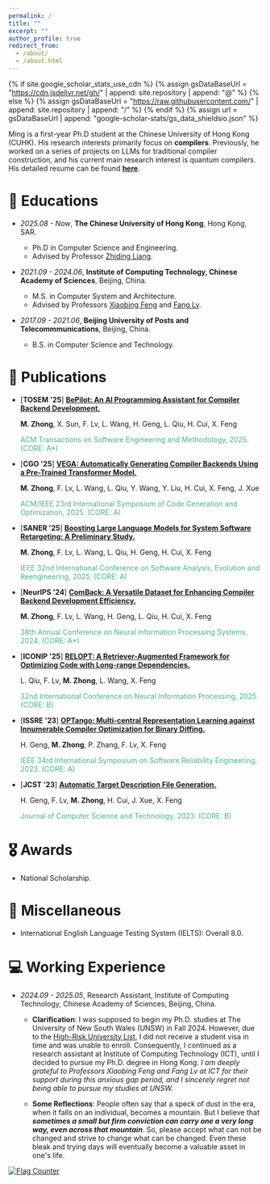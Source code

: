 ```yaml
---
permalink: /
title: ""
excerpt: ""
author_profile: true
redirect_from: 
  - /about/
  - /about.html
---
```


{% if site.google_scholar_stats_use_cdn %}
{% assign gsDataBaseUrl = "https://cdn.jsdelivr.net/gh/" | append: site.repository | append: "@" %}
{% else %}
{% assign gsDataBaseUrl = "https://raw.githubusercontent.com/" | append: site.repository | append: "/" %}
{% endif %}
{% assign url = gsDataBaseUrl | append: "google-scholar-stats/gs_data_shieldsio.json" %}

<span class='anchor' id='about-me'></span>

Ming is a first-year Ph.D student at the Chinese University of Hong Kong (CUHK). His research interests primarily focus on **compilers**. Previously, he worked on a series of projects on LLMs for traditional compiler construction, and his current main research interest is quantum compilers. His detailed resume can be found <a id="cv-link" href="files/resume_Ming.pdf" target="_blank"><b>here</b></a>.


# 📖 Educations
- *2025.08 - Now*, **The Chinese University of Hong Kong**, Hong Kong, SAR.
  - Ph.D in Computer Science and Engineering.
  - Advised by Professor [Zhiding Liang](https://www.innovationadvancedlab.com/team).


- *2021.09 - 2024.06*, **Institute of Computing Technology, Chinese Academy of Sciences**, Beijing, China.
  - M.S. in Computer System and Architecture.
  - Advised by Professors [Xiaobing Feng](https://people.ucas.ac.cn/~fengxiaobing) and [Fang Lv](https://lvfang1109.github.io/).


- *2017.09 - 2021.06*, **Beijing University of Posts and Telecommmunications**, Beijing, China.
  - B.S. in Computer Science and Technology.


<!-- # 🔥 News
- *2022.02*: &nbsp;🎉🎉 Lorem ipsum dolor sit amet, consectetur adipiscing elit. Vivamus ornare aliquet ipsum, ac tempus justo dapibus sit amet. 
- *2022.02*: &nbsp;🎉🎉 Lorem ipsum dolor sit amet, consectetur adipiscing elit. Vivamus ornare aliquet ipsum, ac tempus justo dapibus sit amet.  -->

# 📝 Publications 

- [<b>TOSEM &#39;25</b>] [**BePilot: An AI Programming Assistant for Compiler Backend Development.**](https://dl.acm.org/doi/10.1145/3764585)
    
   **M. Zhong**, X. Sun, F. Lv, L. Wang, H. Geng, L. Qiu, H. Cui, X. Feng
   <p style="color:#44b389"> ACM Transactions on Software Engineering and Methodology, 2025. (CORE: A*)</p>


- [<b>CGO &#39;25</b>] [**VEGA: Automatically Generating Compiler Backends Using a Pre-Trained Transformer Model.**](https://dl.acm.org/doi/10.1145/3696443.3708931)
    
   **M. Zhong**, F. Lv, L. Wang, L. Qiu, Y. Wang, Y. Liu, H. Cui, X. Feng, J. Xue
   <p style="color:#44b389"> ACM/IEEE 23rd International Symposium of Code Generation and Optimization, 2025. (CORE: A)</p>

- [<b>SANER &#39;25</b>] [**Boosting Large Language Models for System Software Retargeting: A Preliminary Study.**](https://ieeexplore.ieee.org/abstract/document/10992492)
    
   **M. Zhong**, F. Lv, L. Wang, L. Qiu, H. Geng, H. Cui, X. Feng
   <p style="color:#44b389"> IEEE 32nd International Conference on Software Analysis, Evolution and Reengineering, 2025. (CORE: A)</p>

- [<b>NeurIPS &#39;24</b>] [**ComBack: A Versatile Dataset for Enhancing Compiler Backend Development Efficiency.**](https://neurips.cc/virtual/2024/poster/97455)
    
   **M. Zhong**, F. Lv, L. Wang, H. Geng, L. Qiu, H. Cui, X. Feng
   <p style="color:#44b389"> 38th Annual Conference on Neural Information Processing Systems, 2024. (CORE: A*)</p>

- [<b>ICONIP &#39;25</b>] [**RELOPT: A Retriever-Augmented Framework for Optimizing Code with Long-range Dependencies.**](xxxx)
    
   L. Qiu, F. Lv, **M. Zhong**, L. Wang,  X. Feng
   <p style="color:#44b389"> 32nd International Conference on Neural Information Processing, 2025. (CORE: B)</p>

- [<b>ISSRE &#39;23</b>] [**OPTango: Multi-central Representation Learning against Innumerable Compiler Optimization for Binary Diffing.**](https://ieeexplore.ieee.org/document/10301269)
    
   H. Geng, **M. Zhong**, P. Zhang, F. Lv, X. Feng
   <p style="color:#44b389"> IEEE 34rd International Symposium on Software Reliability Engineering, 2023. (CORE: A)</p>

- [<b>JCST &#39;23</b>] [**Automatic Target Description File Generation.**](https://dl.acm.org/doi/abs/10.1007/s11390-022-1919-x)
    
   H. Geng, F. Lv, **M. Zhong**, H. Cui, J. Xue, X. Feng
   <p style="color:#44b389"> Journal of Computer Science and Technology, 2023. (CORE: B)</p>





<!-- [**Project**](https://scholar.google.com/citations?view_op=view_citation&hl=zh-CN&user=DhtAFkwAAAAJ&citation_for_view=DhtAFkwAAAAJ:ALROH1vI_8AC) <strong><span class='show_paper_citations' data='DhtAFkwAAAAJ:ALROH1vI_8AC'></span></strong>
- Lorem ipsum dolor sit amet, consectetur adipiscing elit. Vivamus ornare aliquet ipsum, ac tempus justo dapibus sit amet. 
</div>
</div> -->
<!-- 
- [Lorem ipsum dolor sit amet, consectetur adipiscing elit. Vivamus ornare aliquet ipsum, ac tempus justo dapibus sit amet](https://github.com), A, B, C, **CVPR 2020** -->

# 🎖 Awards
<!-- - *2022.9* First Class Academic Scholarship in Chinese Academy of Sciences.
- *2021.12* Excellent Undergraduate Graduation Thesis in Beijing. -->
- National Scholarship. 

# 🌟 Miscellaneous
- International English Language Testing System (IELTS): Overall 8.0.


<!-- # 💬 Invited Talks
- *2021.06*, Lorem ipsum dolor sit amet, consectetur adipiscing elit. Vivamus ornare aliquet ipsum, ac tempus justo dapibus sit amet. 
- *2021.03*, Lorem ipsum dolor sit amet, consectetur adipiscing elit. Vivamus ornare aliquet ipsum, ac tempus justo dapibus sit amet.  \| [\[video\]](https://github.com/)  -->

# 💻 Working Experience
- *2024.09 - 2025.05*, Research Assistant, Institute of Computing Technology, Chinese Academy of Sciences, Beijing, China.

   - **Clarification**: I was supposed to begin my Ph.D. studies at The University of New South Wales (UNSW) in Fall 2024. However, due to the [High-Risk University List](https://en.wikipedia.org/wiki/Proclamation_10043), I did not receive a student visa in time and was unable to enroll. Consequently, I continued as a research assistant at Institute of Computing Technology (ICT), until I decided to pursue my Ph.D. degree in Hong Kong.
   *I am deeply grateful to Professors Xiaobing Feng and Fang Lv at ICT for their support during this anxious gap period, and I sincerely regret not being able to pursue my studies at UNSW.*

   - **Some Reflections**: People often say that a speck of dust in the era, when it falls on an individual, becomes a mountain. But I believe that **_sometimes a small but firm conviction can carry one a very long way, even across that mountain_**. So, please accept what can not be changed and strive to change what can be changed. Even these bleak and trying days will eventually become a valuable asset in one's life.


<a href="http://s01.flagcounter.com/more/MshA"><img src="https://s01.flagcounter.com/count2/MshA/bg_FFFFFF/txt_000000/border_CCCCCC/columns_2/maxflags_16/viewers_0/labels_0/pageviews_0/flags_0/percent_0/" alt="Flag Counter" border="0"></a>